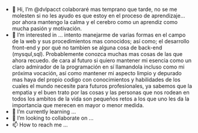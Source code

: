 - 👋 Hi, I’m @dvlpacct colaboraré mas temprano que tarde, no se me molesten si no les ayudo es que estoy en el proceso de aprendizaje... por ahora mantengo la calma y el cerebro como un aprendiz como mucha pasión y motivación.
- 👀 I’m interested in ... intento manejarme de varias formas en el campo de la web y sus procedimientos mas conocidos; así como; el desarrollo front-end y por qué no tambien se alguna cosa de back-end (mysqul,sql). Probablemente conozca muchas mas cosas de las que ahora recuedo.
de cara al futuro si quiero mantener mi esencia como un claro admirador de la programación en sí llamandola incluso como mi próxima vocación, así como mantener mi aspecto limpio y depurado mas haya del propio codigo con conocimientos y habilidades de los cuales el mundo necesite para 
futuros profesionales, ya sabemos que la empatia y el buen trato por las cosas y las personas que nos rodean en todos los ambitos de la vida son pequeños retos a los que uno les da la importancia que merecen en mayor o menor medida.
- 🌱 I’m currently learning ...
- 💞️ I’m looking to collaborate on ...
- 📫 How to reach me ...

<!---
dvlpacct/dvlpacct is a ✨ special ✨ repository because its `README.md` (this file) appears on your GitHub profile.
You can click the Preview link to take a look at your changes.
--->
